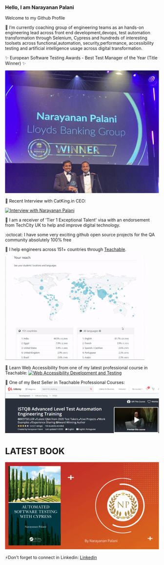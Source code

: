 ### Hello, I am Narayanan Palani


Welcome to my Github Profile 

🔭 I’m currently coaching group of engineering teams as an hands-on engineering lead across front end development,devops, test automation transformation through Selenium, Cypress and hundreds of interesting toolsets across functional,automation, security,performance, accessibility testing and artificial intelligence usage across digital transformation.

:sparkles: European Software Testing Awards - Best Test Manager of the Year (Title Winner) :sparkles:

[![European Software Testing Awards](https://github.com/narayananpalani/narayananpalani/blob/master/images/european_testing_awards_mini.gif?raw=true)](https://engineers-hub.teachable.com/)

🔭 Recent Interview with CatKing.in CEO:

[![Interview with Narayanan Palani](https://img.youtube.com/vi/RaOusLm30Hc/0.jpg)](https://www.youtube.com/watch?v=RaOusLm30Hc)

 🌱 I am a receiver of 'Tier 1 Exceptional Talent' visa with an endorsement from TechCity UK to help and improve digital technology.

:octocat: I have some very exciting github open source projects for the QA community absolutely 100% free
 
:rocket: I help engineers across 151+ countries through [Teachable](https://engineers-hub.teachable.com/). 

[![video showing international reach of udemy courses](https://github.com/narayananpalani/narayananpalani/blob/master/images/globalreach.gif?raw=true)](https://engineers-hub.teachable.com/)

:tada: Learn Web Accessibility from one of my latest professional course in Teachable:
[![Web Accessibility Development and Testing](https://github.com/narayananpalani/narayananpalani/blob/master/images/WebAccessibilityDevelopmentAndTestingUdemy.gif?raw=true)](https://engineers-hub.teachable.com/p/webaccessibility)

:tada: One of my Best Seller in Teachable Professional Courses:
[![ISTQB Advanced Test Automation Engineering Training](https://github.com/narayananpalani/narayananpalani/blob/master/images/ISTQBAdvancedTestAutomationEngineering.png?raw=true)](https://engineers-hub.teachable.com/p/istqb-advanced-level-test-automation-engineer-professional-training-with-q-a)

# LATEST BOOK
[![CypressIOBook](https://github.com/narayananpalani/cypress-test-techniques/blob/master/lessons/CypressIOtestframework.gif?raw=true)](https://www.routledge.com/Automated-Software-Testing-with-Cypress/Palani/p/book/9780367699543)

⚡Don't forget to connect in Linkedin:
[Linkedin ](https://www.linkedin.com/in/narayananpalani/)

<!--
**narayananpalani/narayananpalani** is a ✨ _special_ ✨ repository because its `README.md` (this file) appears on your GitHub profile.

Here are some ideas to get you started:

- 🔭 I’m currently working on ...
- 🌱 I’m currently learning ...
- 👯 I’m looking to collaborate on ...
- 🤔 I’m looking for help with ...
- 💬 Ask me about ...
- 📫 How to reach me: ...
- 😄 Pronouns: ...
- ⚡ Fun fact: ...
-->
